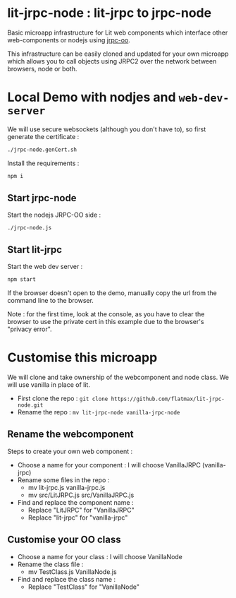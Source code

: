 # lit-jrpc-node : lit-jrpc to jrpc-node
Basic microapp infrastructure for Lit web components which interface other web-components or nodejs using [jrpc-oo](https://github.com/flatmax/jrpc-oo).

This infrastructure can be easily cloned and updated for your own microapp which allows you to call objects using JRPC2 over the network between browsers, node or both.

# Local Demo with nodjes and `web-dev-server`

We will use secure websockets (although you don't have to), so first generate the certificate :
```bash
./jrpc-node.genCert.sh
```

Install the requirements :

```bash
npm i
```

## Start jrpc-node

Start the nodejs JRPC-OO side :

```
./jrpc-node.js
```

## Start lit-jrpc

Start the web dev server :

```bash
npm start
```
If the browser doesn't open to the demo, manually copy the url from the command line to the browser.

Note : for the first time, look at the console, as you have to clear the browser to use the private cert in this example due to the browser's "privacy error".

# Customise this microapp

We will clone and take ownership of the webcomponent and node class. We will use vanilla in place of lit.
* First clone the repo : ```git clone https://github.com/flatmax/lit-jrpc-node.git```
* Rename the repo : ```mv lit-jrpc-node vanilla-jrpc-node```

## Rename the webcomponent

Steps to create your own web component :
* Choose a name for your component : I will choose VanillaJRPC (vanilla-jrpc)
* Rename some files in the repo :
  * mv lit-jrpc.js vanilla-jrpc.js
  * mv src/LitJRPC.js src/VanillaJRPC.js
* Find and replace the component name :
  * Replace "LitJRPC" for "VanillaJRPC"
  * Replace "lit-jrpc" for "vanilla-jrpc"

## Customise your OO class

* Choose a name for your class : I will choose VanillaNode
* Rename the class file :
  * mv TestClass.js VanillaNode.js
* Find and replace the class name :
  * Replace "TestClass" for "VanillaNode"
